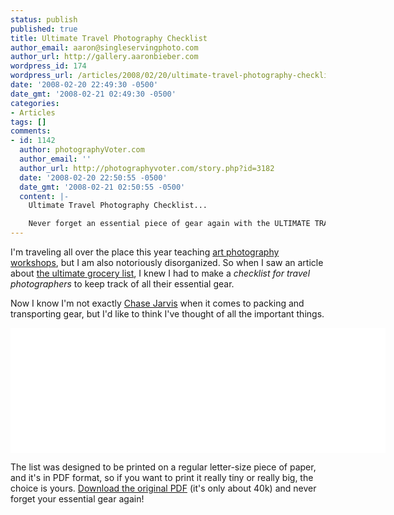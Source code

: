 ```yaml
---
status: publish
published: true
title: Ultimate Travel Photography Checklist
author_email: aaron@singleservingphoto.com
author_url: http://gallery.aaronbieber.com
wordpress_id: 174
wordpress_url: /articles/2008/02/20/ultimate-travel-photography-checklist/
date: '2008-02-20 22:49:30 -0500'
date_gmt: '2008-02-21 02:49:30 -0500'
categories:
- Articles
tags: []
comments:
- id: 1142
  author: photographyVoter.com
  author_email: ''
  author_url: http://photographyvoter.com/story.php?id=3182
  date: '2008-02-20 22:50:55 -0500'
  date_gmt: '2008-02-21 02:50:55 -0500'
  content: |-
    Ultimate Travel Photography Checklist...

    Never forget an essential piece of gear again with the ULTIMATE TRAVEL PHOTOGRAPHY CHECKLIST....
---
```

I'm traveling all over the place this year teaching [art photography
workshops](http://artphotoworkshops.com), but I am also notoriously
disorganized. So when I saw an article about [the ultimate grocery
list](http://www.grocerylists.org/ultimatest/), I knew I had to make a
*checklist for travel photographers* to keep track of all their
essential gear.

Now I know I'm not exactly [Chase
Jarvis](http://chasejarvis.com/blog/2007/11/chase-jarvis-tech-packing-photography.html)
when it comes to packing and transporting gear, but I'd like to think
I've thought of all the important things.

<div
style="background: white url('http://static.artphotoworkshops.com/UltimateTravelChecklistScreenshot.gif') no-repeat -70px 0px; height: 200px; width: 600px; overflow: hidden;">

</div>

The list was designed to be printed on a regular letter-size piece of
paper, and it's in PDF format, so if you want to print it really tiny or
really big, the choice is yours. [Download the original
PDF](http://artphotoworkshops.com/read/UltimateTravelPhotoChecklist)
(it's only about 40k) and never forget your essential gear again!
